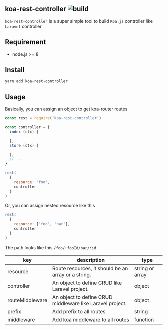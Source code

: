 koa-rest-controller ![build](https://api.travis-ci.org/michael34435/koa-rest-controller.svg?branch=master)
---

`koa-rest-controller` is a super simple tool to build `Koa.js` controller like `Laravel` controller

## Requirement
* node.js >= 8

## Install
```bash
yarn add koa-rest-controller
```

## Usage
Basically, you can assign an object to get koa-router routes

```js
const rest = require('koa-rest-controller')

const controller = {
  index (ctx) {

  },
  store (ctx) {

  },
  // ...
}

rest(
  {
    resource: 'foo',
    controller
  }
)
```

Or, you can assign nested resource like this
```js
rest(
  {
    resource: ['foo', 'bar'],
    controller
  }
)
```

The path looks like this `/foo/:fooId/bar/:id`

|key|description|type|
|---|---|---|
|resource|Route resources, it should be an array or a string.|string or array |
|controller|An object to define CRUD like Laravel project.|object|
|routeMiddleware|An object to define CRUD middleware like Laravel project.|object|
|prefix|Add prefix to all routes|string|
|middleware|Add koa middleware to all routes|function||
